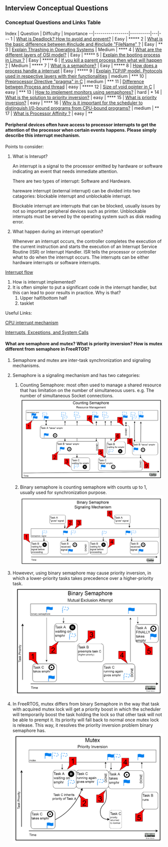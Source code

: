 ## Interview Conceptual Questions

### Conceptual Questions and Links Table

Index | Question | Diffculty | Importance
--|-----------------|----------|---|---
1 | [What is Deadlock? How to avoid and prevent?](https://practice.geeksforgeeks.org/problems/deadlock-in-os/) | Easy | ***** 
2 | [What is the basic difference between  #include  <FileName> and  #include   "FileName" ?](https://practice.geeksforgeeks.org/problems/header-file/) | Easy | **
3 | [Explain Thrashing in Operating Systems](https://practice.geeksforgeeks.org/problems/thrashing-in-os/) | Medium | ****
4 | [What are the different layers of OSI model?](https://practice.geeksforgeeks.org/problems/what-are-the-different-layers-of-osi-model/) | Easy | ***** 
5 | [Explain the booting process in Linux ?](https://practice.geeksforgeeks.org/problems/booting-in-linux) | Easy | ***** 
6 | [If you kill a parent process then what will happen ?](https://practice.geeksforgeeks.org/problems/child-parent-process) | Medium | ***** 
7 | [What is a semaphore?](https://practice.geeksforgeeks.org/problems/what-is-a-semaphore) | Easy | *****
8 | [How does a process handle a interrupt](https://practice.geeksforgeeks.org/problems/handle-interrupt) | Easy | *****
9 | [Explain TCP/IP model. Protocols used in respective layers with their functionalities](https://practice.geeksforgeeks.org/problems/tcpip-model/) | medium | ***
10 | [Preprocessor Directive "pragma" in C](https://practice.geeksforgeeks.org/problems/pragma-question/) | medium | ***
11 | [Difference between Process and thread](https://practice.geeksforgeeks.org/problems/difference-between-process-and-thread/) | easy | *****
12 | [Size of void pointer in C](https://practice.geeksforgeeks.org/problems/size-of-void-pointer-in-c) | easy | ***
13 | [How to implement monitors using semaphores?](https://cis.temple.edu/~giorgio/cis307/readings/monitor.html) | hard | *
14 | [What is the solution to priority inversion?](https://practice.geeksforgeeks.org/problems/what-is-the-solution-to-priority-inversion) | easy | ****
15 | [What is priority inversion?](https://practice.geeksforgeeks.org/problems/what-is-priority-inversion) | easy | ****
16 | [Why is it important for the scheduler to distinguish I/0-bound programs from CPU-bound programs?](https://practice.geeksforgeeks.org/problems/why-is-it-important-for-the-scheduler-to-distinguish-i0-bound-programs-from-cpu-bound-programs) | medium | **
17 | [What is Processor Affinity ?](https://practice.geeksforgeeks.org/problems/what-is-processor-affinity) | easy | **





#### **Peripheral devices often have access to processor interrupts to get the attention of the processor when certain events happens. Please simply describe this interrupt mechanism.**
Points to consider: 
1. What is Interupt?

   An interrupt is a signal to the processor emitted by hardware or software indicating an event that needs immediate attention. 

   There are two types of interrupt: Software and Hardware.

   hareware interrupt (external interrupt) can be divided into two catagories:
   blockable interrupt and unblockable interrupt. 

   Blockable interrupt are interrupts that can be blocked, usually issues by not so important peripheral devices such as printer. Unblockable interrupts must be served by the operating system such as disk reading error. 

2. What happen during an interrupt operation?

   Whenever an interrupt occurs, the controller completes the execution of the current instruction and starts the execution of an Interrupt Service Routine (ISR) or Interrupt Handler. ISR tells the processor or controller what to do when the interrupt occurs. The interrupts can be either hardware interrupts or software interrupts.

[Interrupt flow](http://hi.csdn.net/attachment/200910/18/10307_1255838664t2Or.jpg)

1. How is interrupt implemented? 
2. It is often simpler to put a significant code in the interrupt handler, but this can lead to poor results in practice. Why is that?
   1. Upper half/bottom half
   2. tasklet

Useful Links:

[CPU interrupt mechanism](https://blog.csdn.net/qq_36894974/article/details/79172603)

[Interrupts, Exceptions, and System Calls](http://www.cse.iitm.ac.in/~chester/courses/15o_os/slides/5_Interrupts.pdf)


#### **What are semaphore and mutex?  What is priority inversion? How is mutex different from semaphore in FreeRTOS?**
   1. Semaphore and mutex are inter-task synchronization and signaling mechanisms.
   2. Semaphore is a signaling mechanism and has two categories:
      1. Counting Semaphore: most often used to manage a shared resource that has limitation on the number of simultaneous users. e.g. The number of simultaneous Socket connections.
      ![Counting Semaphore](../images/counting_semaphore.png)

      2. Binary semaphore is counting semaphore with counts up to 1, usually used for synchronization purpose.
      ![Binary Semaphore](../images/binary_semaphore.png)

   3. Howevevr, using binary semaphore may cause priority inversion, in which a lower-priority tasks takes precedence over a higher-priority task. 
   ![priority inversion](../images/priority_inversion.png)

   4. In FreeRTOS, mutex differs from binary Semaphore in the way that task with acquired mutex lock will get a priority boost in which the scheduler will temporarily boost the task holding the lock so that other task will not be able to prempt it. Its priority will fall back to normal once mutex lock is release. This way, it resolves the priority inversion problem binary semaphore has.
   ![mutex](../images/priority_inversion_mutex.png)
